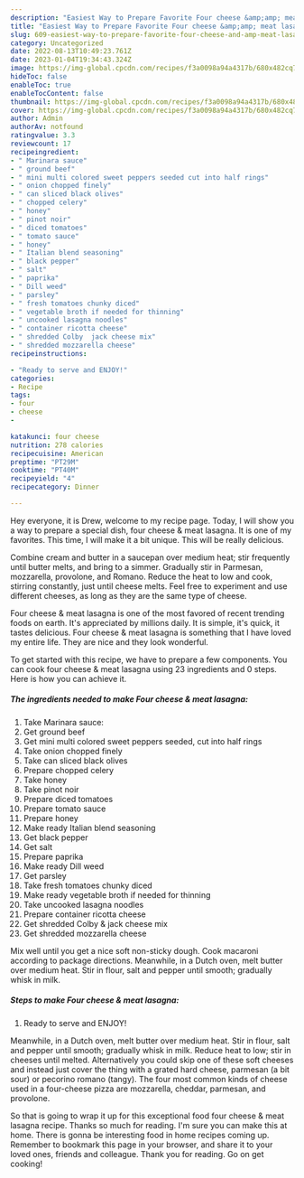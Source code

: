 ```yaml
---
description: "Easiest Way to Prepare Favorite Four cheese &amp;amp; meat lasagna"
title: "Easiest Way to Prepare Favorite Four cheese &amp;amp; meat lasagna"
slug: 609-easiest-way-to-prepare-favorite-four-cheese-and-amp-meat-lasagna
category: Uncategorized
date: 2022-08-13T10:49:23.761Z
date: 2023-01-04T19:34:43.324Z
image: https://img-global.cpcdn.com/recipes/f3a0098a94a4317b/680x482cq70/four-cheese-meat-lasagna-recipe-main-photo.jpg
hideToc: false
enableToc: true
enableTocContent: false
thumbnail: https://img-global.cpcdn.com/recipes/f3a0098a94a4317b/680x482cq70/four-cheese-meat-lasagna-recipe-main-photo.jpg
cover: https://img-global.cpcdn.com/recipes/f3a0098a94a4317b/680x482cq70/four-cheese-meat-lasagna-recipe-main-photo.jpg
author: Admin
authorAv: notfound
ratingvalue: 3.3
reviewcount: 17
recipeingredient:
- " Marinara sauce"
- " ground beef"
- " mini multi colored sweet peppers seeded cut into half rings"
- " onion chopped finely"
- " can sliced black olives"
- " chopped celery"
- " honey"
- " pinot noir"
- " diced tomatoes"
- " tomato sauce"
- " honey"
- " Italian blend seasoning"
- " black pepper"
- " salt"
- " paprika"
- " Dill weed"
- " parsley"
- " fresh tomatoes chunky diced"
- " vegetable broth if needed for thinning"
- " uncooked lasagna noodles"
- " container ricotta cheese"
- " shredded Colby  jack cheese mix"
- " shredded mozzarella cheese"
recipeinstructions:

- "Ready to serve and ENJOY!"
categories:
- Recipe
tags:
- four
- cheese
- 

katakunci: four cheese  
nutrition: 278 calories
recipecuisine: American
preptime: "PT29M"
cooktime: "PT40M"
recipeyield: "4"
recipecategory: Dinner

---
```



Hey everyone, it is Drew, welcome to my recipe page. Today, I will show you a way to prepare a special dish, four cheese &amp; meat lasagna. It is one of my favorites. This time, I will make it a bit unique. This will be really delicious.

Combine cream and butter in a saucepan over medium heat; stir frequently until butter melts, and bring to a simmer. Gradually stir in Parmesan, mozzarella, provolone, and Romano. Reduce the heat to low and cook, stirring constantly, just until cheese melts. Feel free to experiment and use different cheeses, as long as they are the same type of cheese.

Four cheese &amp; meat lasagna is one of the most favored of recent trending foods on earth. It's appreciated by millions daily. It is simple, it's quick, it tastes delicious. Four cheese &amp; meat lasagna is something that I have loved my entire life. They are nice and they look wonderful.


To get started with this recipe, we have to prepare a few components. You can cook four cheese &amp; meat lasagna using 23 ingredients and 0 steps. Here is how you can achieve it.

<!--inarticleads1-->

##### The ingredients needed to make Four cheese &amp; meat lasagna:

1. Take  Marinara sauce:
1. Get  ground beef
1. Get  mini multi colored sweet peppers seeded, cut into half rings
1. Take  onion chopped finely
1. Take  can sliced black olives
1. Prepare  chopped celery
1. Take  honey
1. Take  pinot noir
1. Prepare  diced tomatoes
1. Prepare  tomato sauce
1. Prepare  honey
1. Make ready  Italian blend seasoning
1. Get  black pepper
1. Get  salt
1. Prepare  paprika
1. Make ready  Dill weed
1. Get  parsley
1. Take  fresh tomatoes chunky diced
1. Make ready  vegetable broth if needed for thinning
1. Take  uncooked lasagna noodles
1. Prepare  container ricotta cheese
1. Get  shredded Colby &amp; jack cheese mix
1. Get  shredded mozzarella cheese


Mix well until you get a nice soft non-sticky dough. Cook macaroni according to package directions. Meanwhile, in a Dutch oven, melt butter over medium heat. Stir in flour, salt and pepper until smooth; gradually whisk in milk. 

<!--inarticleads2-->

##### Steps to make Four cheese &amp; meat lasagna:


1. Ready to serve and ENJOY!

Meanwhile, in a Dutch oven, melt butter over medium heat. Stir in flour, salt and pepper until smooth; gradually whisk in milk. Reduce heat to low; stir in cheeses until melted. Alternatively you could skip one of these soft cheeses and instead just cover the thing with a grated hard cheese, parmesan (a bit sour) or pecorino romano (tangy). The four most common kinds of cheese used in a four-cheese pizza are mozzarella, cheddar, parmesan, and provolone. 

So that is going to wrap it up for this exceptional food four cheese &amp; meat lasagna recipe. Thanks so much for reading. I'm sure you can make this at home. There is gonna be interesting food in home recipes coming up. Remember to bookmark this page in your browser, and share it to your loved ones, friends and colleague. Thank you for reading. Go on get cooking!
